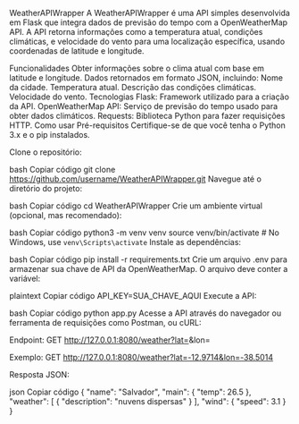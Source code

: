 WeatherAPIWrapper
A WeatherAPIWrapper é uma API simples desenvolvida em Flask que integra dados de previsão do tempo com a OpenWeatherMap API. A API retorna informações como a temperatura atual, condições climáticas, e velocidade do vento para uma localização específica, usando coordenadas de latitude e longitude.

Funcionalidades
Obter informações sobre o clima atual com base em latitude e longitude.
Dados retornados em formato JSON, incluindo:
Nome da cidade.
Temperatura atual.
Descrição das condições climáticas.
Velocidade do vento.
Tecnologias
Flask: Framework utilizado para a criação da API.
OpenWeatherMap API: Serviço de previsão do tempo usado para obter dados climáticos.
Requests: Biblioteca Python para fazer requisições HTTP.
Como usar
Pré-requisitos
Certifique-se de que você tenha o Python 3.x e o pip instalados.

Clone o repositório:

bash
Copiar código
git clone https://github.com/username/WeatherAPIWrapper.git
Navegue até o diretório do projeto:

bash
Copiar código
cd WeatherAPIWrapper
Crie um ambiente virtual (opcional, mas recomendado):

bash
Copiar código
python3 -m venv venv
source venv/bin/activate  # No Windows, use `venv\Scripts\activate`
Instale as dependências:

bash
Copiar código
pip install -r requirements.txt
Crie um arquivo .env para armazenar sua chave de API da OpenWeatherMap. O arquivo deve conter a variável:

plaintext
Copiar código
API_KEY=SUA_CHAVE_AQUI
Execute a API:

bash
Copiar código
python app.py
Acesse a API através do navegador ou ferramenta de requisições como Postman, ou cURL:

Endpoint:
GET http://127.0.0.1:8080/weather?lat=<latitude>&lon=<longitude>

Exemplo:
GET http://127.0.0.1:8080/weather?lat=-12.9714&lon=-38.5014

Resposta JSON:

json
Copiar código
{
  "name": "Salvador",
  "main": {
    "temp": 26.5
  },
  "weather": [
    {
      "description": "nuvens dispersas"
    }
  ],
  "wind": {
    "speed": 3.1
  }
}
